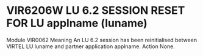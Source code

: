 # VIR6206W LU 6.2 SESSION RESET FOR LU applname (luname)
Module
    VIR0062
Meaning
    An LU 6.2 session has been reinitialised between VIRTEL LU luname and partner application applname.
Action
    None.
